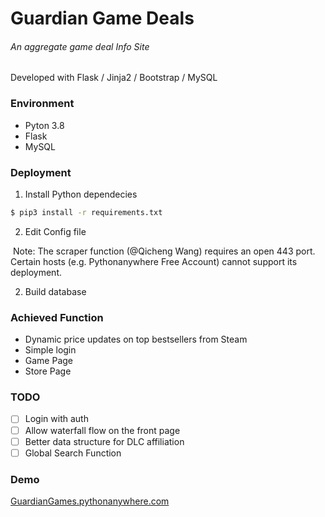 # Guardian Game Deals

###### An aggregate game deal Info Site

Developed with Flask / Jinja2 / Bootstrap / MySQL

### Environment 

+ Pyton 3.8
+ Flask
+ MySQL

### Deployment

1. Install Python dependecies

```bash
$ pip3 install -r requirements.txt
```

2. Edit Config file



​		Note: The scraper function (@Qicheng Wang) requires an open 443 port. Certain hosts (e.g. Pythonanywhere Free Account) cannot support its deployment.

2. Build database

### Achieved Function

+ Dynamic price updates on top bestsellers from Steam
+ Simple login
+ Game Page
+ Store Page

### TODO

- [ ] Login with auth
- [ ] Allow waterfall flow on the front page
- [ ] Better data structure for DLC affiliation
- [ ] Global Search Function

### Demo

[GuardianGames.pythonanywhere.com]()

